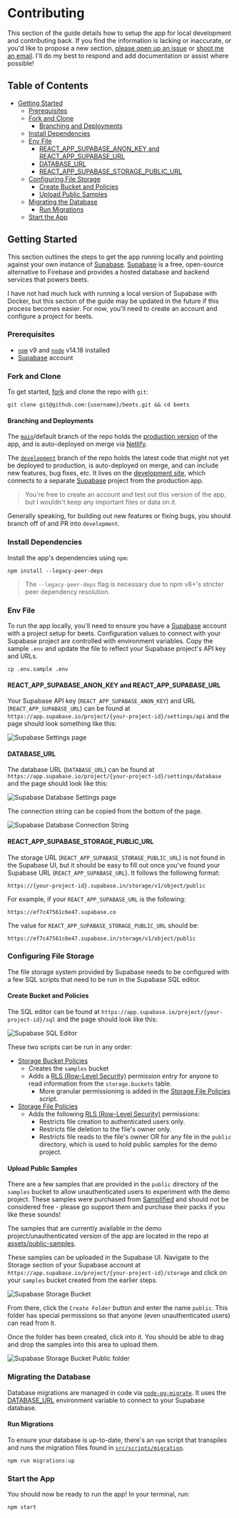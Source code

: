 # Contributing

This section of the guide details how to setup the app for local development and contributing back. If you find the information is lacking or inaccurate, or you'd like to propose a new section, [please open up an issue](https://github.com/brandongregoryscott/beets/issues/new) or [shoot me an email](mailto:contact@brandonscott.me). I'll do my best to respond and add documentation or assist where possible!

## Table of Contents

-   [Getting Started](#getting-started)
    -   [Prerequisites](#prerequisites)
    -   [Fork and Clone](#fork-and-clone)
        -   [Branching and Deployments](#branching-and-deployments)
    -   [Install Dependencies](#install-dependencies)
    -   [Env File](#env-file)
        -   [REACT_APP_SUPABASE_ANON_KEY and REACT_APP_SUPABASE_URL](#react_app_supabase_anon_key-and-react_app_supabase_url)
        -   [DATABASE_URL](#database_url)
        -   [REACT_APP_SUPABASE_STORAGE_PUBLIC_URL](#react_app_supabase_storage_public_url)
    -   [Configuring File Storage](#configuring-file-storage)
        -   [Create Bucket and Policies](#create-bucket-and-policies)
        -   [Upload Public Samples](#upload-public-samples)
    -   [Migrating the Database](#migrating-the-database)
        -   [Run Migrations](#run-migrations)
    -   [Start the App](#start-the-app)

## Getting Started

This section outlines the steps to get the app running locally and pointing against your own instance of [Supabase](https://supabase.com/). [Supabase](https://supabase.com/) is a free, open-source alternative to Firebase and provides a hosted database and backend services that powers beets.

I have not had much luck with running a local version of Supabase with Docker, but this section of the guide may be updated in the future if this process becomes easier. For now, you'll need to create an account and configure a project for beets.

### Prerequisites

-   [`npm`](https://www.npmjs.com/) v9 and [`node`](https://nodejs.org/) v14.18 installed
-   [Supabase](https://supabase.com/) account

### Fork and Clone

To get started, [fork](https://github.com/brandongregoryscott/beets/fork) and clone the repo with `git`:

```
git clone git@github.com:{username}/beets.git && cd beets
```

#### Branching and Deployments

The [`main`](https://github.com/brandongregoryscott/beets/tree/main)/default branch of the repo holds the [production version](https://beets.studio) of the app, and is auto-deployed on merge via [Netlify](https://www.netlify.com/).

The [`development`](https://github.com/brandongregoryscott/beets/tree/development) branch of the repo holds the latest code that might not yet be deployed to production, is auto-deployed on merge, and can include new features, bug fixes, etc. It lives on the [development site](https://development.beets.studio), which connects to a separate [Supabase](https://supabase.com/) project from the production app.

> You're free to create an account and test out this version of the app, but I wouldn't keep any important files or data on it.

Generally speaking, for building out new features or fixing bugs, you should branch off of and PR into `development`.

### Install Dependencies

Install the app's dependencies using `npm`:

```
npm install --legacy-peer-deps
```

> The `--legacy-peer-deps` flag is necessary due to npm v8+'s stricter peer dependency resolution.

### Env File

To run the app locally, you'll need to ensure you have a [Supabase](https://supabase.com/) account with a project setup for beets. Configuration values to connect with your Supabase project are controlled with environment variables. Copy the sample `.env` and update the file to reflect your Supabase project's API key and URLs.

```
cp .env.sample .env
```

#### REACT_APP_SUPABASE_ANON_KEY and REACT_APP_SUPABASE_URL

Your Supabase API key (`REACT_APP_SUPABASE_ANON_KEY`) and URL (`REACT_APP_SUPABASE_URL`) can be found at `https://app.supabase.io/project/{your-project-id}/settings/api` and the page should look something like this:

![Supabase Settings page](../../public/assets/SupabaseSettings.png)

#### DATABASE_URL

The database URL (`DATABASE_URL`) can be found at `https://app.supabase.io/project/{your-project-id}/settings/database` and the page should look like this:

![Supabase Database Settings page](../../public/assets/SupabaseDatabaseSettings.png)

The connection string can be copied from the bottom of the page.

![Supabase Database Connection String](../../public/assets/SupabaseDatabaseConnectionString.png)

#### REACT_APP_SUPABASE_STORAGE_PUBLIC_URL

The storage URL (`REACT_APP_SUPABASE_STORAGE_PUBLIC_URL`) is not found in the Supabase UI, but it should be easy to fill out once you've found your Supabase URL (`REACT_APP_SUPABASE_URL`). It follows the following format:

```
https://{your-project-id}.supabase.in/storage/v1/object/public
```

For example, if your `REACT_APP_SUPABASE_URL` is the following:

```
https://ef7c47561c6e47.supabase.co
```

The value for `REACT_APP_SUPABASE_STORAGE_PUBLIC_URL` should be:

```
https://ef7c47561c6e47.supabase.in/storage/v1/object/public
```

### Configuring File Storage

The file storage system provided by Supabase needs to be configured with a few SQL scripts that need to be run in the Supabase SQL editor.

#### Create Bucket and Policies

The SQL editor can be found at `https://app.supabase.io/project/{your-project-id}/sql` and the page should look like this:

![Supabase SQL Editor](../../public/assets/SupabaseSQLEditor.png)

These two scripts can be run in any order:

-   [Storage Bucket Policies](https://github.com/brandongregoryscott/beets/blob/main/src/scripts/storage_buckets_policies.sql)
    -   Creates the `samples` bucket
    -   Adds a [RLS (Row-Level Security)](https://supabase.com/docs/guides/auth/row-level-security) permission entry for anyone to read information from the `storage.buckets` table.
        -   More granular permissioning is added in the [Storage File Policies](https://github.com/brandongregoryscott/beets/blob/main/src/scripts/storage_file_policies.sql) script.
-   [Storage File Policies](https://github.com/brandongregoryscott/beets/blob/main/src/scripts/storage_file_policies.sql)
    -   Adds the following [RLS (Row-Level Security)](https://supabase.com/docs/guides/auth/row-level-security) permissions:
        -   Restricts file creation to authenticated users only.
        -   Restricts file deletion to the file's owner only.
        -   Restricts file reads to the file's owner OR for any file in the `public` directory, which is used to hold public samples for the demo project.

#### Upload Public Samples

There are a few samples that are provided in the `public` directory of the `samples` bucket to allow unauthenticated users to experiment with the demo project. These samples were purchased from [Samplified](https://samplified.us/) and should not be considered free - please go support them and purchase their packs if you like these sounds!

The samples that are currently available in the demo project/unauthenticated version of the app are located in the repo at [assets/public-samples](https://github.com/brandongregoryscott/beets/blob/main/assets/public-samples).

These samples can be uploaded in the Supabase UI. Navigate to the Storage section of your Supabase account at `https://app.supabase.io/project/{your-project-id}/storage` and click on your `samples` bucket created from the earlier steps.

![Supabase Storage Bucket](../../public/assets/SupabaseStorageBucket.png)

From there, click the `Create Folder` button and enter the name `public`. This folder has special permissions so that anyone (even unauthenticated users) can read from it.

Once the folder has been created, click into it. You should be able to drag and drop the samples into this area to upload them.

![Supabase Storage Bucket Public folder](../../public/assets/SupabaseStorageBucketPublic.png)

### Migrating the Database

Database migrations are managed in code via [`node-pg-migrate`](https://salsita.github.io/node-pg-migrate). It uses the [DATABASE_URL](#database_url) environment variable to connect to your Supabase database.

#### Run Migrations

To ensure your database is up-to-date, there's an `npm` script that transpiles and runs the migration files found in [`src/scripts/migration`](https://github.com/brandongregoryscott/beets/tree/main/src/scripts/migrations).

```
npm run migrations:up
```

### Start the App

You should now be ready to run the app! In your terminal, run:

```
npm start
```
